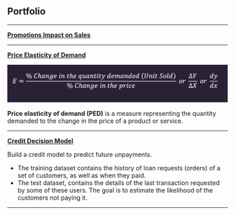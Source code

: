 ## Portfolio

---

[**Promotions Impact on Sales**](/promo_impact.md)


---

[**Price Elasticity of Demand**](html/elasticity.html)

<img src="images/elasticity_formula.png?raw=true"/>


**Price elasticity of demand (PED)** is a measure representing the quantity demanded to the change in the price of a product or service.


---

[**Credit Decision Model**](html/credit-decision-model.html)

Build a credit model to predict future unpayments.

- The training dataset contains the history of loan requests (orders) of a set of customers, as well as when they paid. 
- The test dataset, contains the details of the last transaction requested by some of these users. The goal is to estimate the likelihood of the customers not paying it.

---


